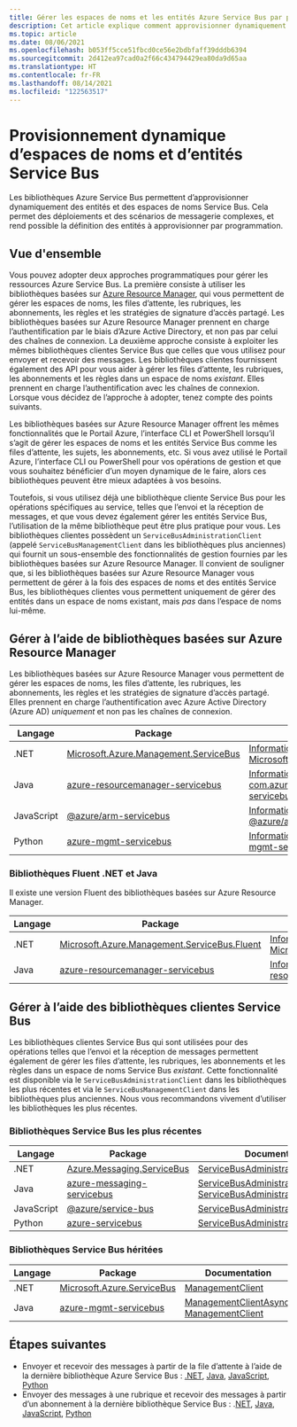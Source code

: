 ```yaml
---
title: Gérer les espaces de noms et les entités Azure Service Bus par programme
description: Cet article explique comment approvisionner dynamiquement ou programmatiquement des espaces de noms et des entités Service Bus.
ms.topic: article
ms.date: 08/06/2021
ms.openlocfilehash: b053ff5cce51fbcd0ce56e2bdbfaff39dddb6394
ms.sourcegitcommit: 2d412ea97cad0a2f66c434794429ea80da9d65aa
ms.translationtype: HT
ms.contentlocale: fr-FR
ms.lasthandoff: 08/14/2021
ms.locfileid: "122563517"
---
```

# <a name="dynamically-provision-service-bus-namespaces-and-entities"></a>Provisionnement dynamique d’espaces de noms et d’entités Service Bus 
Les bibliothèques Azure Service Bus permettent d’approvisionner dynamiquement des entités et des espaces de noms Service Bus. Cela permet des déploiements et des scénarios de messagerie complexes, et rend possible la définition des entités à approvisionner par programmation.

## <a name="overview"></a>Vue d'ensemble
Vous pouvez adopter deux approches programmatiques pour gérer les ressources Azure Service Bus. La première consiste à utiliser les bibliothèques basées sur [Azure Resource Manager](../azure-resource-manager/management/overview.md), qui vous permettent de gérer les espaces de noms, les files d’attente, les rubriques, les abonnements, les règles et les stratégies de signature d’accès partagé. Les bibliothèques basées sur Azure Resource Manager prennent en charge l’authentification par le biais d’Azure Active Directory, et non pas par celui des chaînes de connexion. La deuxième approche consiste à exploiter les mêmes bibliothèques clientes Service Bus que celles que vous utilisez pour envoyer et recevoir des messages. Les bibliothèques clientes fournissent également des API pour vous aider à gérer les files d’attente, les rubriques, les abonnements et les règles dans un espace de noms *existant*. Elles prennent en charge l’authentification avec les chaînes de connexion. Lorsque vous décidez de l’approche à adopter, tenez compte des points suivants. 

Les bibliothèques basées sur Azure Resource Manager offrent les mêmes fonctionnalités que le Portail Azure, l’interface CLI et PowerShell lorsqu’il s’agit de gérer les espaces de noms et les entités Service Bus comme les files d’attente, les sujets, les abonnements, etc. Si vous avez utilisé le Portail Azure, l’interface CLI ou PowerShell pour vos opérations de gestion et que vous souhaitez bénéficier d’un moyen dynamique de le faire, alors ces bibliothèques peuvent être mieux adaptées à vos besoins. 

Toutefois, si vous utilisez déjà une bibliothèque cliente Service Bus pour les opérations spécifiques au service, telles que l’envoi et la réception de messages, et que vous devez également gérer les entités Service Bus, l’utilisation de la même bibliothèque peut être plus pratique pour vous. Les bibliothèques clientes possèdent un `ServiceBusAdministrationClient` (appelé `ServiceBusManagementClient` dans les bibliothèques plus anciennes) qui fournit un sous-ensemble des fonctionnalités de gestion fournies par les bibliothèques basées sur Azure Resource Manager. Il convient de souligner que, si les bibliothèques basées sur Azure Resource Manager vous permettent de gérer à la fois des espaces de noms et des entités Service Bus, les bibliothèques clientes vous permettent uniquement de gérer des entités dans un espace de noms existant, mais  *pas* dans l’espace de noms lui-même.

## <a name="manage-using-azure-resource-manager-based-libraries"></a>Gérer à l’aide de bibliothèques basées sur Azure Resource Manager

Les bibliothèques basées sur Azure Resource Manager vous permettent de gérer les espaces de noms, les files d’attente, les rubriques, les abonnements, les règles et les stratégies de signature d’accès partagé.  Elles prennent en charge l’authentification avec Azure Active Directory (Azure AD) *uniquement* et non pas les chaînes de connexion. 

| Langage | Package | Documentation | Exemples|
|-|-|-|-|
|.NET | [Microsoft.Azure.Management.ServiceBus](https://www.nuget.org/packages/Microsoft.Azure.Management.ServiceBus/) |[Informations de référence sur l’API Microsoft.Azure.Management.ServiceBus](/dotnet/api/microsoft.azure.management.servicebus)|[.NET](https://github.com/Azure-Samples/service-bus-dotnet-management/tree/a55185bef30d1763c1a8182a3361dbb548bad436) |
| Java | [azure-resourcemanager-servicebus](https://search.maven.org/artifact/com.azure.resourcemanager/azure-resourcemanager-servicebus)|[Informations de référence sur l’API com.azure-resourcemanager-servicebus](/java/api/com.azure.resourcemanager.servicebus)|[Java](https://github.com/Azure-Samples/service-bus-java-manage-publish-subscribe-with-basic-features/tree/e4718a825e8fcfe58e5921770ff8084da67ccd89)|
| JavaScript |[@azure/arm-servicebus](https://www.npmjs.com/package/@azure/arm-servicebus)|[Informations de référence sur l’API pour @azure/arm-servicebus](/javascript/api/@azure/arm-servicebus/)||
|Python|[azure-mgmt-servicebus](https://pypi.org/project/azure-mgmt-servicebus/)|[Informations de référence sur azure-mgmt-servicebus](/python/api/azure-mgmt-servicebus/azure.mgmt.servicebus)||


### <a name="fluent-net-and-java-libraries"></a>Bibliothèques Fluent .NET et Java
Il existe une version Fluent des bibliothèques basées sur Azure Resource Manager. 

|Langage|Package|Documentation|
|-|-|-|
|.NET|[Microsoft.Azure.Management.ServiceBus.Fluent](https://www.nuget.org/packages/Microsoft.Azure.Management.ServiceBus.Fluent/) |[Informations de référence sur l’API Microsoft.Azure.Management.ServiceBus.Fluent](/dotnet/api/microsoft.azure.management.servicebus.fluent) |
| Java|[azure-resourcemanager-servicebus](https://search.maven.org/artifact/com.azure.resourcemanager/azure-resourcemanager-servicebus)|[Informations de référence sur l’API com.azure-resourcemanager-servicebus.fluent](/java/api/com.azure.resourcemanager.servicebus.fluent) |

## <a name="manage-using-service-bus-client-libraries"></a>Gérer à l’aide des bibliothèques clientes Service Bus 

Les bibliothèques clientes Service Bus qui sont utilisées pour des opérations telles que l’envoi et la réception de messages permettent également de gérer les files d’attente, les rubriques, les abonnements et les règles dans un espace de noms Service Bus *existant*. Cette fonctionnalité est disponible via le `ServiceBusAdministrationClient` dans les bibliothèques les plus récentes et via le `ServiceBusManagementClient` dans les bibliothèques plus anciennes. Nous vous recommandons vivement d’utiliser les bibliothèques les plus récentes.

### <a name="latest-service-bus-libraries"></a>Bibliothèques Service Bus les plus récentes
|Langage|Package|Documentation|Exemples|
|-|-|-|-|
|.NET|  [Azure.Messaging.ServiceBus](https://www.nuget.org/packages/Azure.Messaging.ServiceBus)|[ServiceBusAdministrationClient](/dotnet/api/azure.messaging.servicebus.administration.servicebusadministrationclient)|[.NET](/samples/azure/azure-sdk-for-net/azuremessagingservicebus-samples/)|
|Java|[azure-messaging-servicebus](https://search.maven.org/artifact/com.azure/azure-messaging-servicebus)|[ServiceBusAdministrationAsyncClient](/java/api/com.azure.messaging.servicebus.administration.servicebusadministrationasyncclient), [ServiceBusAdministrationClient](/java/api/com.azure.messaging.servicebus.administration.servicebusadministrationclient)| [Java](/samples/azure/azure-sdk-for-java/servicebus-samples/)|
|JavaScript|[@azure/service-bus](https://www.npmjs.com/package/@azure/service-bus)|[ServiceBusAdministrationClient](/javascript/api/@azure/service-bus/servicebusadministrationclient)|[JavaScript](/samples/azure/azure-sdk-for-js/service-bus-javascript/)/[TypeScript](/samples/azure/azure-sdk-for-js/service-bus-typescript/)|
|Python|[azure-servicebus](https://pypi.org/project/azure-servicebus/)|[ServiceBusAdministrationClient](/python/api/azure-servicebus/azure.servicebus.management.servicebusadministrationclient)|[Python](/samples/azure/azure-sdk-for-python/servicebus-samples/)|

### <a name="legacy-service-bus-libraries"></a>Bibliothèques Service Bus héritées
|Langage|Package|Documentation|Exemples|
|-|-|-|-|
|.NET|[Microsoft.Azure.ServiceBus ](https://www.nuget.org/packages/Microsoft.Azure.ServiceBus/)|[ManagementClient](/dotnet/api/microsoft.azure.servicebus.management.managementclient)|[.NET](https://github.com/Azure/azure-service-bus/tree/master/samples/DotNet/Microsoft.Azure.ServiceBus)|
|Java|[azure-mgmt-servicebus](https://search.maven.org/artifact/com.microsoft.azure/azure-mgmt-servicebus)|[ManagementClientAsync](/java/api/com.microsoft.azure.servicebus.management.managementclientasync), [ManagementClient](/java/api/com.microsoft.azure.servicebus.management.managementclient)|[Java](https://github.com/Azure/azure-service-bus/tree/master/samples/Java)|


## <a name="next-steps"></a>Étapes suivantes
- Envoyer et recevoir des messages à partir de la file d’attente à l’aide de la dernière bibliothèque Azure Service Bus : [.NET](./service-bus-dotnet-get-started-with-queues.md#send-messages), [Java](./service-bus-java-how-to-use-queues.md), [JavaScript](./service-bus-nodejs-how-to-use-queues.md), [Python](./service-bus-python-how-to-use-queues.md)
- Envoyer des messages à une rubrique et recevoir des messages à partir d’un abonnement à la dernière bibliothèque Service Bus : .[NET](./service-bus-dotnet-how-to-use-topics-subscriptions.md),  [Java](./service-bus-java-how-to-use-topics-subscriptions.md), [JavaScript](./service-bus-nodejs-how-to-use-topics-subscriptions.md), [Python](./service-bus-python-how-to-use-topics-subscriptions.md)